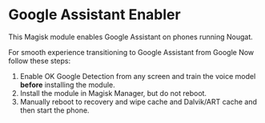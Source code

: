 # Google Assistant Enabler
This Magisk module enables Google Assistant on phones running Nougat.

For smooth experience transitioning to Google Assistant from Google Now follow these steps:
1. Enable OK Google Detection from any screen and train the voice model **before** installing the module. 
2. Install the module in Magisk Manager, but do not reboot. 
3. Manually reboot to recovery and wipe cache and Dalvik/ART cache and then start the phone.
